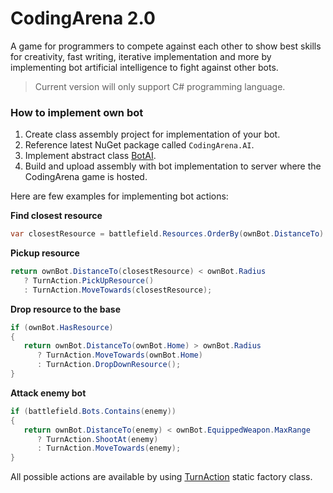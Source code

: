 # CodingArena 2.0

A game for programmers to compete against each other to show best skills for creativity, fast writing, iterative implementation and more by implementing bot artificial intelligence to fight against other bots.

> Current version will only support C# programming language.

### How to implement own bot

1. Create class assembly project for implementation of your bot.
2. Reference latest NuGet package called `CodingArena.AI`.
3. Implement abstract class [BotAI](./CodingArena.AI/BotAI.cs).
4. Build and upload assembly with bot implementation to server where the CodingArena game is hosted.

Here are few examples for implementing bot actions:

**Find closest resource**
``` csharp
var closestResource = battlefield.Resources.OrderBy(ownBot.DistanceTo).FirstOrDefault();
```

**Pickup resource**
``` csharp
return ownBot.DistanceTo(closestResource) < ownBot.Radius
   ? TurnAction.PickUpResource()
   : TurnAction.MoveTowards(closestResource);
```

**Drop resource to the base**
``` csharp
if (ownBot.HasResource)
{
   return ownBot.DistanceTo(ownBot.Home) > ownBot.Radius
      ? TurnAction.MoveTowards(ownBot.Home)
      : TurnAction.DropDownResource();
}
```

**Attack enemy bot**
``` csharp
if (battlefield.Bots.Contains(enemy))
{
   return ownBot.DistanceTo(enemy) < ownBot.EquippedWeapon.MaxRange
      ? TurnAction.ShootAt(enemy)
      : TurnAction.MoveTowards(enemy);
}
```

All possible actions are available by using [TurnAction](./CodingArena.AI/TurnAction.cs) static factory class.
